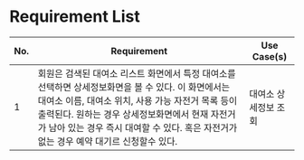# Requirement List

| **No.** | **Requirement**                                                                                                                                                                                                                                                                                       | **Use Case(s)**      |
| ------- | ----------------------------------------------------------------------------------------------------------------------------------------------------------------------------------------------------------------------------------------------------------------------------------------------------- | -------------------- |
| 1       | 회원은 검색된 대여소 리스트 화면에서 특정 대여소를 선택하면 상세정보화면을 볼 수 있다. 이 화면에서는 대여소 이름, 대여소 위치, 사용 가능 자전거 목록 등이 출력된다. 원하는 경우 상세정보화면에서 현재 자전거가 남아 있는 경우 즉시 대여할 수 있다. 혹은 자전거가 없는 경우 예약 대기르 신청할수 있다. | 대여소 상세정보 조회 |
